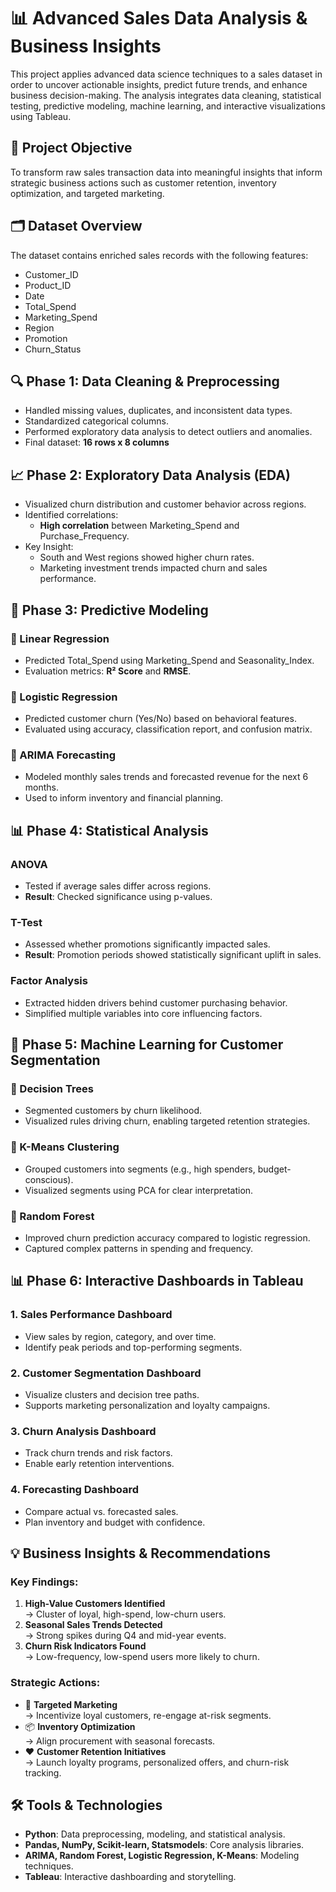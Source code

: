 # **📊 Advanced Sales Data Analysis & Business Insights**

This project applies advanced data science techniques to a sales dataset in order to uncover actionable insights, predict future trends, and enhance business decision-making. The analysis integrates data cleaning, statistical testing, predictive modeling, machine learning, and interactive visualizations using Tableau.

## **🧠 Project Objective**

To transform raw sales transaction data into meaningful insights that inform strategic business actions such as customer retention, inventory optimization, and targeted marketing.

## **🗂️ Dataset Overview**

The dataset contains enriched sales records with the following features:

* Customer\_ID  
* Product\_ID  
* Date  
* Total\_Spend  
* Marketing\_Spend  
* Region  
* Promotion  
* Churn\_Status

## **🔍 Phase 1: Data Cleaning & Preprocessing**

* Handled missing values, duplicates, and inconsistent data types.  
* Standardized categorical columns.  
* Performed exploratory data analysis to detect outliers and anomalies.  
* Final dataset: **16 rows x 8 columns**

## **📈 Phase 2: Exploratory Data Analysis (EDA)**

* Visualized churn distribution and customer behavior across regions.  
* Identified correlations:  
  * **High correlation** between Marketing\_Spend and Purchase\_Frequency.  
* Key Insight:  
  * South and West regions showed higher churn rates.  
  * Marketing investment trends impacted churn and sales performance.

## **🔮 Phase 3: Predictive Modeling**

### **🧮 Linear Regression**

* Predicted Total\_Spend using Marketing\_Spend and Seasonality\_Index.  
* Evaluation metrics: **R² Score** and **RMSE**.

### **🚪 Logistic Regression**

* Predicted customer churn (Yes/No) based on behavioral features.  
* Evaluated using accuracy, classification report, and confusion matrix.

### **📆 ARIMA Forecasting**

* Modeled monthly sales trends and forecasted revenue for the next 6 months.  
* Used to inform inventory and financial planning.

## **📊 Phase 4: Statistical Analysis**

### **ANOVA**

* Tested if average sales differ across regions.  
* **Result**: Checked significance using p-values.

### **T-Test**

* Assessed whether promotions significantly impacted sales.  
* **Result**: Promotion periods showed statistically significant uplift in sales.

### **Factor Analysis**

* Extracted hidden drivers behind customer purchasing behavior.  
* Simplified multiple variables into core influencing factors.

## **🤖 Phase 5: Machine Learning for Customer Segmentation**

### **🌳 Decision Trees**

* Segmented customers by churn likelihood.  
* Visualized rules driving churn, enabling targeted retention strategies.

### **🎯 K-Means Clustering**

* Grouped customers into segments (e.g., high spenders, budget-conscious).  
* Visualized segments using PCA for clear interpretation.

### **🌲 Random Forest**

* Improved churn prediction accuracy compared to logistic regression.  
* Captured complex patterns in spending and frequency.

## **📊 Phase 6: Interactive Dashboards in Tableau**

### **1\. Sales Performance Dashboard**

* View sales by region, category, and over time.  
* Identify peak periods and top-performing segments.

### **2\. Customer Segmentation Dashboard**

* Visualize clusters and decision tree paths.  
* Supports marketing personalization and loyalty campaigns.

### **3\. Churn Analysis Dashboard**

* Track churn trends and risk factors.  
* Enable early retention interventions.  
  


### **4\. Forecasting Dashboard**

* Compare actual vs. forecasted sales.  
* Plan inventory and budget with confidence.

## **💡 Business Insights & Recommendations**

### **Key Findings:**

1. **High-Value Customers Identified**  
    → Cluster of loyal, high-spend, low-churn users.  
2. **Seasonal Sales Trends Detected**  
    → Strong spikes during Q4 and mid-year events.  
3. **Churn Risk Indicators Found**  
    → Low-frequency, low-spend users more likely to churn.

### **Strategic Actions:**

* 🎯 **Targeted Marketing**  
   → Incentivize loyal customers, re-engage at-risk segments.  
* 📦 **Inventory Optimization**  
   → Align procurement with seasonal forecasts.  
* ❤️ **Customer Retention Initiatives**  
   → Launch loyalty programs, personalized offers, and churn-risk tracking.

## **🛠️ Tools & Technologies**

* **Python**: Data preprocessing, modeling, and statistical analysis.  
* **Pandas, NumPy, Scikit-learn, Statsmodels**: Core analysis libraries.  
* **ARIMA, Random Forest, Logistic Regression, K-Means**: Modeling techniques.  
* **Tableau**: Interactive dashboarding and storytelling.

